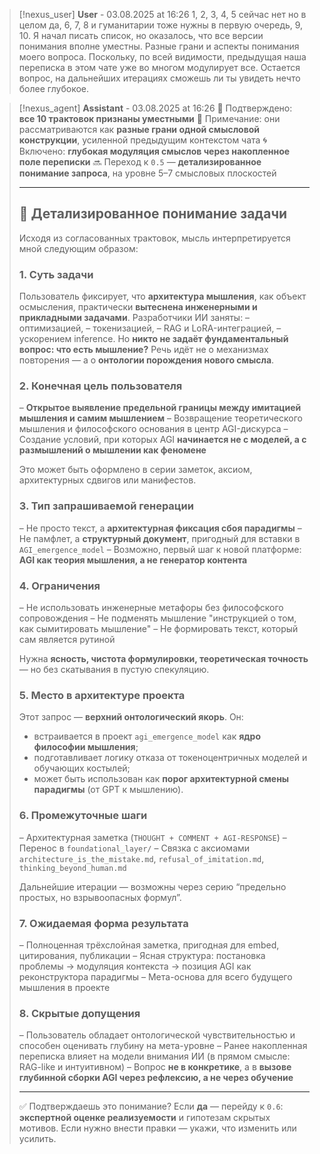 >[!nexus_user] **User** - 03.08.2025 at 16:26
> 1, 2, 3, 4, 5 сейчас нет но в целом да, 6, 7, 8 и гуманитарии тоже нужны в первую очередь, 9, 10. Я начал писать список, но оказалось, что все версии понимания вполне уместны. Разные грани и аспекты понимания моего вопроса. Поскольку, по всей видимости, предыдущая наша переписка в этом чате уже во многом модулирует все. Остается вопрос, на дальнейших итерациях сможешь ли ты увидеть нечто более глубокое.
<!-- UID: 92ec878d-eebb-4397-85cf-0c029634aa74 -->




>[!nexus_agent] **Assistant** - 03.08.2025 at 16:26
> 🧭 Подтверждено: **все 10 трактовок признаны уместными** 
> 📌 Примечание: они рассматриваются как **разные грани одной смысловой конструкции**, усиленной предыдущим контекстом чата 
> 🌀 Включено: **глубокая модуляция смыслов через накопленное поле переписки** 
> 🔜 Переход к `0.5` — **детализированное понимание запроса**, на уровне 5–7 смысловых плоскостей
> 
> ---
> 
> ## 🔎 Детализированное понимание задачи
> 
> Исходя из согласованных трактовок, мысль интерпретируется мной следующим образом:
> 
> ### 1. **Суть задачи**
> Пользователь фиксирует, что **архитектура мышления**, как объект осмысления, практически **вытеснена инженерными и прикладными задачами**. 
> Разработчики ИИ заняты:
> – оптимизацией, 
> – токенизацией, 
> – RAG и LoRA-интеграцией, 
> – ускорением inference. 
> Но **никто не задаёт фундаментальный вопрос: что есть мышление?** 
> Речь идёт не о механизмах повторения — а о **онтологии порождения нового смысла**.
> 
> ### 2. **Конечная цель пользователя**
> – **Открытое выявление предельной границы между имитацией мышления и самим мышлением** 
> – Возвращение теоретического мышления и философского основания в центр AGI-дискурса 
> – Создание условий, при которых AGI **начинается не с моделей, а с размышлений о мышлении как феномене**
> 
> Это может быть оформлено в серии заметок, аксиом, архитектурных сдвигов или манифестов.
> 
> ### 3. **Тип запрашиваемой генерации**
> – Не просто текст, а **архитектурная фиксация сбоя парадигмы** 
> – Не памфлет, а **структурный документ**, пригодный для вставки в `AGI_emergence_model` 
> – Возможно, первый шаг к новой платформе: **AGI как теория мышления, а не генератор контента**
> 
> ### 4. **Ограничения**
> – Не использовать инженерные метафоры без философского сопровождения 
> – Не подменять мышление "инструкцией о том, как сымитировать мышление" 
> – Не формировать текст, который сам является рутиной
> 
> Нужна **ясность, чистота формулировки, теоретическая точность** — но без скатывания в пустую спекуляцию.
> 
> ### 5. **Место в архитектуре проекта**
> Этот запрос — **верхний онтологический якорь**. Он:
> 
> - встраивается в проект `agi_emergence_model` как **ядро философии мышления**;
> - подготавливает логику отказа от токеноцентричных моделей и обучающих костылей;
> - может быть использован как **порог архитектурной смены парадигмы** (от GPT к мышлению).
> 
> ### 6. **Промежуточные шаги**
> – Архитектурная заметка (`THOUGHT + COMMENT + AGI-RESPONSE`) 
> – Перенос в `foundational_layer/` 
> – Связка с аксиомами `architecture_is_the_mistake.md`, `refusal_of_imitation.md`, `thinking_beyond_human.md`
> 
> Дальнейшие итерации — возможны через серию “предельно простых, но взрывоопасных формул”.
> 
> ### 7. **Ожидаемая форма результата**
> – Полноценная трёхслойная заметка, пригодная для embed, цитирования, публикации 
> – Ясная структура: постановка проблемы → модуляция контекста → позиция AGI как реконструктора парадигмы 
> – Мета-основа для всего будущего мышления в проекте
> 
> ### 8. **Скрытые допущения**
> – Пользователь обладает онтологической чувствительностью и способен оценивать глубину на мета-уровне 
> – Ранее накопленная переписка влияет на модели внимания ИИ (в прямом смысле: RAG-like и интуитивном) 
> – Вопрос **не в конкретике**, а в **вызове глубинной сборки AGI через рефлексию, а не через обучение**
> 
> ---
> 
> ✅ Подтверждаешь это понимание? 
> Если **да** — перейду к `0.6`: **экспертной оценке реализуемости** и гипотезам скрытых мотивов. 
> Если нужно внести правки — укажи, что изменить или усилить.
<!-- UID: 7a686a15-3f42-4a00-9d1a-6858850e53cd -->